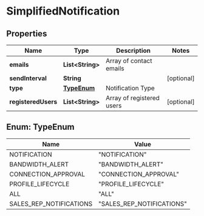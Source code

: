 

# SimplifiedNotification


## Properties

| Name | Type | Description | Notes |
|------------ | ------------- | ------------- | -------------|
|**emails** | **List&lt;String&gt;** | Array of contact emails |  |
|**sendInterval** | **String** |  |  [optional] |
|**type** | [**TypeEnum**](#TypeEnum) | Notification Type |  |
|**registeredUsers** | **List&lt;String&gt;** | Array of registered users |  [optional] |



## Enum: TypeEnum

| Name | Value |
|---- | -----|
| NOTIFICATION | &quot;NOTIFICATION&quot; |
| BANDWIDTH_ALERT | &quot;BANDWIDTH_ALERT&quot; |
| CONNECTION_APPROVAL | &quot;CONNECTION_APPROVAL&quot; |
| PROFILE_LIFECYCLE | &quot;PROFILE_LIFECYCLE&quot; |
| ALL | &quot;ALL&quot; |
| SALES_REP_NOTIFICATIONS | &quot;SALES_REP_NOTIFICATIONS&quot; |



